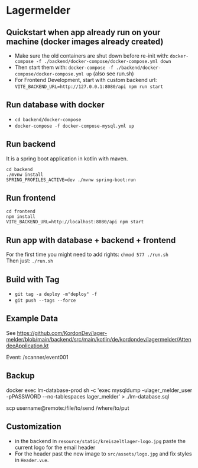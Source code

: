 # Lagermelder

## Quickstart when app already run on your machine (docker images already created)

- Make sure the old containers are shut down before re-init with: `docker-compose -f ./backend/docker-compose/docker-compose.yml down`
- Then start them with: `docker-compose -f ./backend/docker-compose/docker-compose.yml up` (also see run.sh)
- For Frontend Development, start with custom backend url: `VITE_BACKEND_URL=http://127.0.0.1:8080/api npm run start`

## Run database with docker

- `cd backend/docker-compose`
- `docker-compose -f docker-compose-mysql.yml up`

## Run backend

It is a spring boot application in kotlin with maven.

```
cd backend
./mvnw install
SPRING_PROFILES_ACTIVE=dev ./mvnw spring-boot:run
```

## Run frontend

```
cd frontend
npm install
VITE_BACKEND_URL=http://localhost:8080/api npm start
```

## Run app with database + backend + frontend

For the first time you might need to add rights: `chmod 577 ./run.sh` <br/>
Then just: `./run.sh`

## Build with Tag

- `git tag -a deploy -m"deploy" -f`
- `git push --tags --force`

## Example Data

See https://github.com/KordonDev/lager-melder/blob/main/backend/src/main/kotlin/de/kordondev/lagermelder/AttendeeApplication.kt

Event: <frontendUrl>/scanner/event001

## Backup

docker exec lm-database-prod sh -c 'exec mysqldump -ulager_melder_user -pPASSWORD --no-tablespaces lager_melder' > ./lm-database.sql

scp username@remote:/file/to/send /where/to/put

## Customization

- in the backend in `resource/static/kreiszeltlager-logo.jpg` paste the current logo for the email header
- For the header past the new image to `src/assets/logo.jpg` and fix styles in `Header.vue`.
